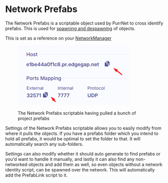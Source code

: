 # Network Prefabs

The Network Prefabs is a scriptable object used by PurrNet to cross identify prefabs. This is used for [spawning and despawning](../network-identity/spawning-and-despawning.md) of objects.

This is set as a reference on your [NetworkManager](./)

<figure><img src="../../.gitbook/assets/image (10).png" alt=""><figcaption><p>The Network Prefabs scriptable having pulled a bunch of project prefabs</p></figcaption></figure>

Settings of the Network Prefabs scriptable allows you to easily modify from where it pulls the objects. If you have a prefabs folder which you intend to hold all prefabs, it would be optimal to set the folder to that. It will automatically search any sub-folders.

Settings can also modify whether it should auto generate to find prefabs or you'd want to handle it manually, and lastly it can also find any non-networked objects and add them as well, so even objects without a network identity script, can be spawned over the network. This will automatically add the PrefabLink script to it.

